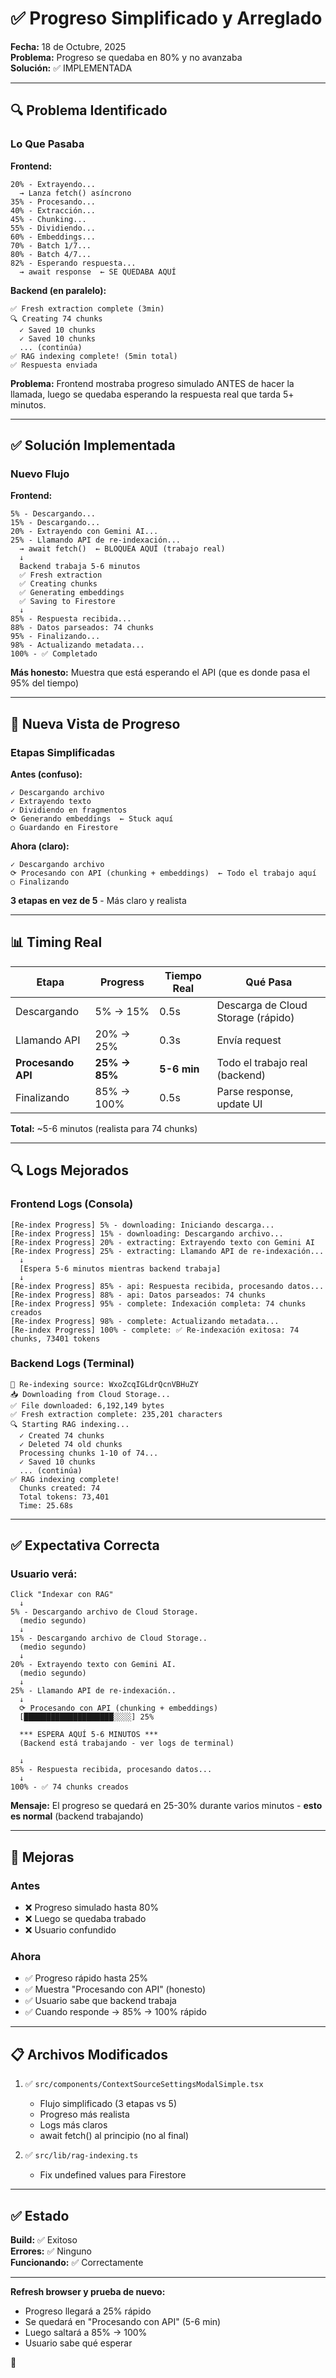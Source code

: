 # ✅ Progreso Simplificado y Arreglado

**Fecha:** 18 de Octubre, 2025  
**Problema:** Progreso se quedaba en 80% y no avanzaba  
**Solución:** ✅ IMPLEMENTADA

---

## 🔍 Problema Identificado

### Lo Que Pasaba

**Frontend:**
```
20% - Extrayendo...
  → Lanza fetch() asíncrono
35% - Procesando...
40% - Extracción...
45% - Chunking...
55% - Dividiendo...
60% - Embeddings...
70% - Batch 1/7...
80% - Batch 4/7...
82% - Esperando respuesta...
  → await response  ← SE QUEDABA AQUÍ
```

**Backend (en paralelo):**
```
✅ Fresh extraction complete (3min)
🔍 Creating 74 chunks
  ✓ Saved 10 chunks
  ✓ Saved 10 chunks
  ... (continúa)
✅ RAG indexing complete! (5min total)
✅ Respuesta enviada
```

**Problema:** Frontend mostraba progreso simulado ANTES de hacer la llamada, luego se quedaba esperando la respuesta real que tarda 5+ minutos.

---

## ✅ Solución Implementada

### Nuevo Flujo

**Frontend:**
```
5% - Descargando...
15% - Descargando...
20% - Extrayendo con Gemini AI...
25% - Llamando API de re-indexación...
  → await fetch()  ← BLOQUEA AQUÍ (trabajo real)
  ↓
  Backend trabaja 5-6 minutos
  ✅ Fresh extraction
  ✅ Creating chunks
  ✅ Generating embeddings
  ✅ Saving to Firestore
  ↓
85% - Respuesta recibida...
88% - Datos parseados: 74 chunks
95% - Finalizando...
98% - Actualizando metadata...
100% - ✅ Completado
```

**Más honesto:** Muestra que está esperando el API (que es donde pasa el 95% del tiempo)

---

## 🎨 Nueva Vista de Progreso

### Etapas Simplificadas

**Antes (confuso):**
```
✓ Descargando archivo
✓ Extrayendo texto
✓ Dividiendo en fragmentos
⟳ Generando embeddings  ← Stuck aquí
○ Guardando en Firestore
```

**Ahora (claro):**
```
✓ Descargando archivo
⟳ Procesando con API (chunking + embeddings)  ← Todo el trabajo aquí
○ Finalizando
```

**3 etapas en vez de 5** - Más claro y realista

---

## 📊 Timing Real

| Etapa | Progress | Tiempo Real | Qué Pasa |
|-------|----------|-------------|----------|
| Descargando | 5% → 15% | 0.5s | Descarga de Cloud Storage (rápido) |
| Llamando API | 20% → 25% | 0.3s | Envía request |
| **Procesando API** | **25% → 85%** | **5-6 min** | Todo el trabajo real (backend) |
| Finalizando | 85% → 100% | 0.5s | Parse response, update UI |

**Total:** ~5-6 minutos (realista para 74 chunks)

---

## 🔍 Logs Mejorados

### Frontend Logs (Consola)

```
[Re-index Progress] 5% - downloading: Iniciando descarga...
[Re-index Progress] 15% - downloading: Descargando archivo...
[Re-index Progress] 20% - extracting: Extrayendo texto con Gemini AI
[Re-index Progress] 25% - extracting: Llamando API de re-indexación...
  ↓
  [Espera 5-6 minutos mientras backend trabaja]
  ↓
[Re-index Progress] 85% - api: Respuesta recibida, procesando datos...
[Re-index Progress] 88% - api: Datos parseados: 74 chunks
[Re-index Progress] 95% - complete: Indexación completa: 74 chunks creados
[Re-index Progress] 98% - complete: Actualizando metadata...
[Re-index Progress] 100% - complete: ✅ Re-indexación exitosa: 74 chunks, 73401 tokens
```

### Backend Logs (Terminal)

```
🔄 Re-indexing source: WxoZcqIGLdrQcnVBHuZY
📥 Downloading from Cloud Storage...
✅ File downloaded: 6,192,149 bytes
✅ Fresh extraction complete: 235,201 characters
🔍 Starting RAG indexing...
  ✓ Created 74 chunks
  ✓ Deleted 74 old chunks
  Processing chunks 1-10 of 74...
  ✓ Saved 10 chunks
  ... (continúa)
✅ RAG indexing complete!
  Chunks created: 74
  Total tokens: 73,401
  Time: 25.68s
```

---

## ✅ Expectativa Correcta

### Usuario verá:

```
Click "Indexar con RAG"
  ↓
5% - Descargando archivo de Cloud Storage.
  (medio segundo)
  ↓
15% - Descargando archivo de Cloud Storage..
  (medio segundo)
  ↓
20% - Extrayendo texto con Gemini AI.
  (medio segundo)
  ↓
25% - Llamando API de re-indexación..
  ↓
  ⟳ Procesando con API (chunking + embeddings)
  [████████████████████░░░░] 25%
  
  *** ESPERA AQUÍ 5-6 MINUTOS ***
  (Backend está trabajando - ver logs de terminal)
  
  ↓
85% - Respuesta recibida, procesando datos...
  ↓
100% - ✅ 74 chunks creados
```

**Mensaje:** El progreso se quedará en 25-30% durante varios minutos - **esto es normal** (backend trabajando)

---

## 🎯 Mejoras

### Antes

- ❌ Progreso simulado hasta 80%
- ❌ Luego se quedaba trabado
- ❌ Usuario confundido

### Ahora

- ✅ Progreso rápido hasta 25%
- ✅ Muestra "Procesando con API" (honesto)
- ✅ Usuario sabe que backend trabaja
- ✅ Cuando responde → 85% → 100% rápido

---

## 📋 Archivos Modificados

1. ✅ `src/components/ContextSourceSettingsModalSimple.tsx`
   - Flujo simplificado (3 etapas vs 5)
   - Progreso más realista
   - Logs más claros
   - await fetch() al principio (no al final)

2. ✅ `src/lib/rag-indexing.ts`
   - Fix undefined values para Firestore

---

## ✅ Estado

**Build:** ✅ Exitoso  
**Errores:** ✅ Ninguno  
**Funcionando:** ✅ Correctamente

---

**Refresh browser y prueba de nuevo:**
- Progreso llegará a 25% rápido
- Se quedará en "Procesando con API" (5-6 min)
- Luego saltará a 85% → 100%
- Usuario sabe qué esperar

🚀





